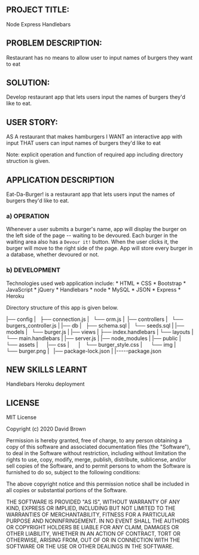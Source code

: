 ## PROJECT TITLE:

Node Express Handlebars

## PROBLEM DESCRIPTION:

Restaurant has no means to allow user to input names of burgers they want to eat

## SOLUTION:

Develop restaurant app that lets users input the names of burgers they'd like to eat.

## USER STORY:

AS A restaurant that makes hamburgers
I WANT an interactive app with input
THAT users can input names of burgers they'd like to eat

Note: explicit operation and function of required app including directory struction is given.

## APPLICATION DESCRIPTION

Eat-Da-Burger! is a restaurant app that lets users input the names of burgers they'd like to eat.

### a) OPERATION

Whenever a user submits a burger's name, app will display the burger on the left side of the page -- waiting to be devoured.
Each burger in the waiting area also has a `Devour it!` button. When the user clicks it, the burger will move to the right side of the page.
App will store every burger in a database, whether devoured or not.

### b) DEVELOPMENT

Technologies used web application include:
    * HTML
    * CSS
    * Bootstrap
    * JavaScript
    * jQuery
    * Handlebars
    * node
    * MySQL
    * JSON
    * Express
    * Heroku

Directory structure of this app is given below.


|── config
|   ├── connection.js
|   └── orm.js
| 
|── controllers
|   └── burgers_controller.js
|
|── db
|   ├── schema.sql
|   └── seeds.sql
|
|── models
|   └── burger.js
|
|── views
|    ├── index.handlebars
|    └── layouts
|        └── main.handlebars
|
|── server.js
|
|── node_modules
|
|── public
|   └── assets
|        |── css
|        │   └── burger_style.css
|       └── img
|           └── burger.png
|   
|── package-lock.json
|
|-----package.json


## NEW SKILLS LEARNT

Handlebars
Heroku deployment

## LICENSE

MIT License

Copyright (c) 2020 David Brown

Permission is hereby granted, free of charge, to any person obtaining a copy
of this software and associated documentation files (the "Software"), to deal
in the Software without restriction, including without limitation the rights
to use, copy, modify, merge, publish, distribute, sublicense, and/or sell
copies of the Software, and to permit persons to whom the Software is
furnished to do so, subject to the following conditions:

The above copyright notice and this permission notice shall be included in all
copies or substantial portions of the Software.

THE SOFTWARE IS PROVIDED "AS IS", WITHOUT WARRANTY OF ANY KIND, EXPRESS OR
IMPLIED, INCLUDING BUT NOT LIMITED TO THE WARRANTIES OF MERCHANTABILITY,
FITNESS FOR A PARTICULAR PURPOSE AND NONINFRINGEMENT. IN NO EVENT SHALL THE
AUTHORS OR COPYRIGHT HOLDERS BE LIABLE FOR ANY CLAIM, DAMAGES OR OTHER
LIABILITY, WHETHER IN AN ACTION OF CONTRACT, TORT OR OTHERWISE, ARISING FROM,
OUT OF OR IN CONNECTION WITH THE SOFTWARE OR THE USE OR OTHER DEALINGS IN THE
SOFTWARE.

